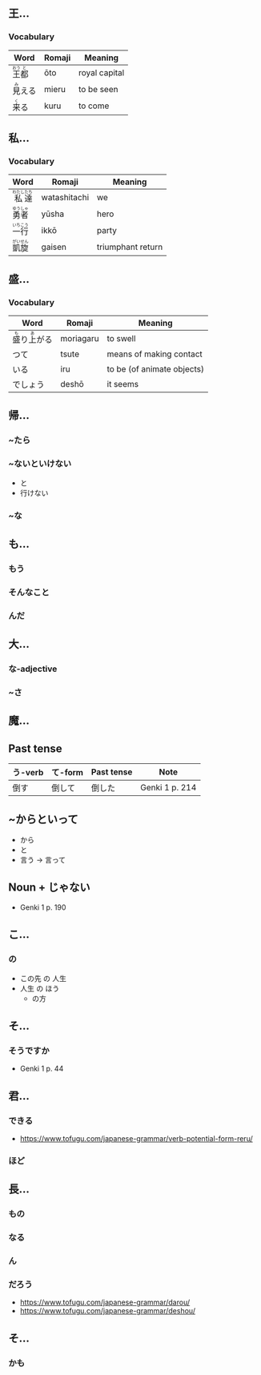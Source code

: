 ## 王...
### Vocabulary
| Word | Romaji | Meaning |
|---|---|---|
| <ruby>王<rp>【</rp><rt>おう</rt><rp>】</rp>都<rt>と</rt></ruby> | ōto | royal capital |
| <ruby>見<rp>【</rp><rt>み</rt><rp>】</rp>える<rt></rt></ruby> | mieru  | to be seen |
| <ruby>来<rp>【</rp><rt>く</rt><rp>】</rp>る<rt></rt></ruby> | kuru | to come |
## 私...
### Vocabulary
| Word | Romaji | Meaning |
|---|---|---|
| <ruby>私<rp>【</rp><rt>わたし</rt><rp>】</rp>達<rp>【</rp><rt>たち</rt><rp>】</rp></ruby> | watashitachi | we |
| <ruby>勇<rp>【</rp><rt>ゆう</rt><rp>】</rp>者<rp>【</rp><rt>しゃ</rt><rp>】</rp></ruby> | yūsha | hero |
| <ruby>一<rp>【</rp><rt>いち</rt><rp>】</rp>行<rp>【</rp><rt>こう</rt><rp>】</rp></ruby> | ikkō | party |
| <ruby>凱<rp>【</rp><rt>がい</rt><rp>】</rp>旋<rp>【</rp><rt>せん</rt><rp>】</rp></ruby> | gaisen | triumphant return |
## 盛...
### Vocabulary
| Word | Romaji | Meaning |
|---|---|---|
| <ruby>盛<rp>【</rp><rt>も</rt><rp>】</rp>り<rp>【</rp><rt></rt><rp>】</rp>上<rp>【</rp><rt>あ</rt><rp>】</rp>がる</ruby> | moriagaru | to swell |
| <ruby>つて</ruby> | tsute | means of making contact |
| <ruby>いる</ruby> | iru | to be (of animate objects) |
| <ruby>でしょう</ruby> | deshō | it seems |
## 帰...
### ~たら
### ~ないといけない
* と
* 行けない
### ~な
## も...
### もう
### そんなこと
### んだ
## 大...
### な-adjective
### ~さ
## 魔...
## Past tense
|う-verb|て-form|Past tense|Note|
|---|---|---|---|
|倒す|倒して|倒した|Genki 1 p. 214|
## ~からといって
* から
* と
* 言う -> 言って
## Noun + じゃない
* Genki 1 p. 190
## こ...
### の
* この先 の 人生
* 人生 の ほう
  * の方
## そ...
### そうですか
* Genki 1 p. 44
## 君...
### できる
* https://www.tofugu.com/japanese-grammar/verb-potential-form-reru/
### ほど
## 長...
### もの
### なる
### ん
### だろう
* https://www.tofugu.com/japanese-grammar/darou/
* https://www.tofugu.com/japanese-grammar/deshou/
## そ...
### かも
